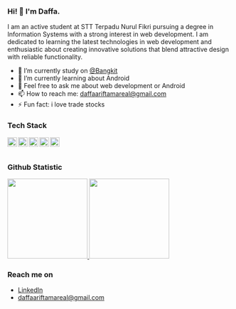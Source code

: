 ### Hi! 👋 I'm Daffa.

I am an active student at STT Terpadu Nurul Fikri pursuing a degree in Information Systems with a strong interest in web development. I am dedicated to learning the latest technologies in web development and enthusiastic about creating innovative solutions that blend attractive design with reliable functionality.

- 🔭 I’m currently study on <a href="[https://github.com/dicodingacademy](https://grow.google/intl/id_id/bangkit/?tab=machine-learning)">@Bangkit</a>
- 🌱 I’m currently learning about Android 
- 💬 Feel free to ask me about web development or Android
- 📫 How to reach me: daffaariftamareal@gmail.com
- ⚡ Fun fact: i love trade stocks

### Tech Stack
  <a href="#"><img align="left" alt="JavaScript" title="JavaScript" width="21px" src="https://upload.wikimedia.org/wikipedia/commons/9/99/Unofficial_JavaScript_logo_2.svg" /></a>
  <a href="https://nodejs.org/"><img align="left" alt="NodeJS" title="NodeJS" width="21px" src="https://seeklogo.com/images/N/nodejs-logo-FBE122E377-seeklogo.com.png" /></a>
  <a href="https://reactjs.org/"><img align="left" alt="React" title="React" width="21px" src="https://cdn.worldvectorlogo.com/logos/react-2.svg" /></a>
  <a href="https://hapi.dev/"><img align="left" alt="Hapi" title="Hapi (NodeJS HTTP Framework)" width="21px" src="https://avatars.githubusercontent.com/u/3774533?s=200&v=4" /></a>
  <a href="https://nextjs.org/"><img align="left" alt="Next" title="Next (React SSR Framework)" width="21px" src="https://iconape.com/wp-content/files/gm/82643/svg/next-js.svg" /></a>
  <br>
  <br>
  
### Github Statistic
<p align="left">
<a href="https://github.com/daffaariftama">
  <img height="180em" src="https://github-readme-stats-eight-theta.vercel.app/api?username=dimasmds&show_icons=true&theme=algolia&include_all_commits=true&count_private=true"/>
  <img height="180em" src="https://github-readme-stats-eight-theta.vercel.app/api/top-langs/?username=dimasmds&layout=compact&langs_count=8&theme=algolia"/>
</a>
</p>

### Reach me on
- <a href="https://linkedin.com/in/daffa-ariftama/">LinkedIn</a>
- daffaariftamareal@gmail.com
